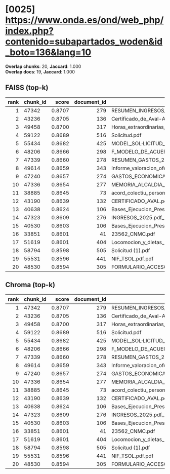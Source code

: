 # [0025] https://www.onda.es/ond/web_php/index.php?contenido=subapartados_woden&id_boto=136&lang=10

**Overlap chunks**: 20, **Jaccard**: 1.000  
**Overlap docs**: 19, **Jaccard**: 1.000

## FAISS (top-k)
rank | chunk_id | score | document_id | title
---:|---|---:|---:|---
1 | 47342 | 0.8707 | 279 | RESUMEN_INGRESOS_2025.pdf_1742285328909.pdf
2 | 43236 | 0.8705 | 136 | Certificado_de_Aval-Ayuntamiento_de_Onda_Servicios_AGE_logo.pdf
3 | 49458 | 0.8700 | 317 | Horas_extraordinarias_junio.pdf
4 | 59122 | 0.8689 | 516 | Solicitud.pdf
5 | 55434 | 0.8682 | 425 | MODEL_SOL·LICITUD_ESCOLETA_ESTIU_2025 (1).pdf
6 | 48206 | 0.8666 | 298 | F_MODELO_DE_ACUERDO_SOL_AYC_RED_INTERIOR_PARA_AUTOCONSUMO_PROYECTO_PABELLON.pdf
7 | 47339 | 0.8660 | 278 | RESUMEN_GASTOS_2025.pdf_1742285328925.pdf
8 | 49614 | 0.8659 | 343 | Informe_valoracion_ofertas_S2._Suministro_y_servicio_de_impresion.pdf
9 | 47240 | 0.8657 | 274 | GASTOS_ECONOMICA_2025.pdf_1742285328993.pdf
10 | 47336 | 0.8654 | 277 | MEMORIA_ALCALDIA_PRESUPUESTO_2025.pdf_1742285328938.pdf
11 | 38885 | 0.8645 | 73 | acord_colectiu_personal_funcionari_2025.pdf
12 | 43190 | 0.8639 | 132 | CERTIFICADO_AVAL.pdf
13 | 40638 | 0.8624 | 106 | Bases_Ejecucion_Presupuesto_2025.pdf
14 | 47323 | 0.8609 | 276 | INGRESOS_2025.pdf_1742285328954.pdf
15 | 40530 | 0.8603 | 106 | Bases_Ejecucion_Presupuesto_2025.pdf
16 | 33851 | 0.8601 | 41 | 23562_CNMC.pdf
17 | 51619 | 0.8601 | 404 | Locomocion_y_dietas_Las_Rozas_civinet.pdf
18 | 58794 | 0.8598 | 505 | Solicitud (1).pdf
19 | 55531 | 0.8596 | 441 | NIF_TSOL.pdf.pdf
20 | 48530 | 0.8594 | 305 | FORMULARIO_ACCESO_PID.pdf

## Chroma (top-k)
rank | chunk_id | score | document_id | title
---:|---|---:|---:|---
1 | 47342 | 0.8707 | 279 | RESUMEN_INGRESOS_2025.pdf_1742285328909.pdf
2 | 43236 | 0.8705 | 136 | Certificado_de_Aval-Ayuntamiento_de_Onda_Servicios_AGE_logo.pdf
3 | 49458 | 0.8700 | 317 | Horas_extraordinarias_junio.pdf
4 | 59122 | 0.8689 | 516 | Solicitud.pdf
5 | 55434 | 0.8682 | 425 | MODEL_SOL·LICITUD_ESCOLETA_ESTIU_2025 (1).pdf
6 | 48206 | 0.8666 | 298 | F_MODELO_DE_ACUERDO_SOL_AYC_RED_INTERIOR_PARA_AUTOCONSUMO_PROYECTO_PABELLON.pdf
7 | 47339 | 0.8660 | 278 | RESUMEN_GASTOS_2025.pdf_1742285328925.pdf
8 | 49614 | 0.8659 | 343 | Informe_valoracion_ofertas_S2._Suministro_y_servicio_de_impresion.pdf
9 | 47240 | 0.8657 | 274 | GASTOS_ECONOMICA_2025.pdf_1742285328993.pdf
10 | 47336 | 0.8654 | 277 | MEMORIA_ALCALDIA_PRESUPUESTO_2025.pdf_1742285328938.pdf
11 | 38885 | 0.8645 | 73 | acord_colectiu_personal_funcionari_2025.pdf
12 | 43190 | 0.8639 | 132 | CERTIFICADO_AVAL.pdf
13 | 40638 | 0.8624 | 106 | Bases_Ejecucion_Presupuesto_2025.pdf
14 | 47323 | 0.8609 | 276 | INGRESOS_2025.pdf_1742285328954.pdf
15 | 40530 | 0.8603 | 106 | Bases_Ejecucion_Presupuesto_2025.pdf
16 | 33851 | 0.8601 | 41 | 23562_CNMC.pdf
17 | 51619 | 0.8601 | 404 | Locomocion_y_dietas_Las_Rozas_civinet.pdf
18 | 58794 | 0.8598 | 505 | Solicitud (1).pdf
19 | 55531 | 0.8596 | 441 | NIF_TSOL.pdf.pdf
20 | 48530 | 0.8594 | 305 | FORMULARIO_ACCESO_PID.pdf
